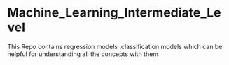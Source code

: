 # Machine_Learning_Intermediate_Level
This Repo contains regression models ,classification models which can be helpful for understanding all the concepts with them
